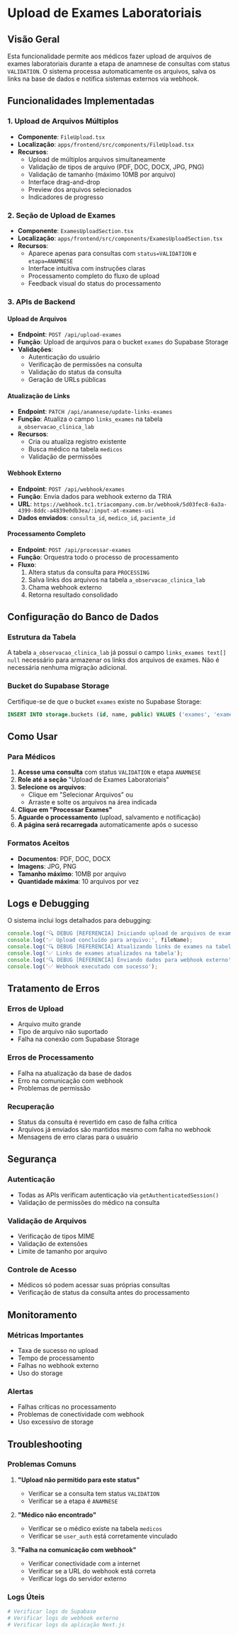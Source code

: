 # Upload de Exames Laboratoriais

## Visão Geral

Esta funcionalidade permite aos médicos fazer upload de arquivos de exames laboratoriais durante a etapa de anamnese de consultas com status `VALIDATION`. O sistema processa automaticamente os arquivos, salva os links na base de dados e notifica sistemas externos via webhook.

## Funcionalidades Implementadas

### 1. Upload de Arquivos Múltiplos
- **Componente**: `FileUpload.tsx`
- **Localização**: `apps/frontend/src/components/FileUpload.tsx`
- **Recursos**:
  - Upload de múltiplos arquivos simultaneamente
  - Validação de tipos de arquivo (PDF, DOC, DOCX, JPG, PNG)
  - Validação de tamanho (máximo 10MB por arquivo)
  - Interface drag-and-drop
  - Preview dos arquivos selecionados
  - Indicadores de progresso

### 2. Seção de Upload de Exames
- **Componente**: `ExamesUploadSection.tsx`
- **Localização**: `apps/frontend/src/components/ExamesUploadSection.tsx`
- **Recursos**:
  - Aparece apenas para consultas com `status=VALIDATION` e `etapa=ANAMNESE`
  - Interface intuitiva com instruções claras
  - Processamento completo do fluxo de upload
  - Feedback visual do status do processamento

### 3. APIs de Backend

#### Upload de Arquivos
- **Endpoint**: `POST /api/upload-exames`
- **Função**: Upload de arquivos para o bucket `exames` do Supabase Storage
- **Validações**:
  - Autenticação do usuário
  - Verificação de permissões na consulta
  - Validação do status da consulta
  - Geração de URLs públicas

#### Atualização de Links
- **Endpoint**: `PATCH /api/anamnese/update-links-exames`
- **Função**: Atualiza o campo `links_exames` na tabela `a_observacao_clinica_lab`
- **Recursos**:
  - Cria ou atualiza registro existente
  - Busca médico na tabela `medicos`
  - Validação de permissões

#### Webhook Externo
- **Endpoint**: `POST /api/webhook/exames`
- **Função**: Envia dados para webhook externo da TRIA
- **URL**: `https://webhook.tc1.triacompany.com.br/webhook/5d03fec8-6a3a-4399-8ddc-a4839e0db3ea/:input-at-exames-usi`
- **Dados enviados**: `consulta_id`, `medico_id`, `paciente_id`

#### Processamento Completo
- **Endpoint**: `POST /api/processar-exames`
- **Função**: Orquestra todo o processo de processamento
- **Fluxo**:
  1. Altera status da consulta para `PROCESSING`
  2. Salva links dos arquivos na tabela `a_observacao_clinica_lab`
  3. Chama webhook externo
  4. Retorna resultado consolidado

## Configuração do Banco de Dados

### Estrutura da Tabela
A tabela `a_observacao_clinica_lab` já possui o campo `links_exames text[] null` necessário para armazenar os links dos arquivos de exames. Não é necessária nenhuma migração adicional.

### Bucket do Supabase Storage
Certifique-se de que o bucket `exames` existe no Supabase Storage:
```sql
INSERT INTO storage.buckets (id, name, public) VALUES ('exames', 'exames', false);
```

## Como Usar

### Para Médicos

1. **Acesse uma consulta** com status `VALIDATION` e etapa `ANAMNESE`
2. **Role até a seção** "Upload de Exames Laboratoriais"
3. **Selecione os arquivos**:
   - Clique em "Selecionar Arquivos" ou
   - Arraste e solte os arquivos na área indicada
4. **Clique em "Processar Exames"**
5. **Aguarde o processamento** (upload, salvamento e notificação)
6. **A página será recarregada** automaticamente após o sucesso

### Formatos Aceitos
- **Documentos**: PDF, DOC, DOCX
- **Imagens**: JPG, PNG
- **Tamanho máximo**: 10MB por arquivo
- **Quantidade máxima**: 10 arquivos por vez

## Logs e Debugging

O sistema inclui logs detalhados para debugging:

```javascript
console.log('🔍 DEBUG [REFERENCIA] Iniciando upload de arquivos de exames');
console.log('✅ Upload concluído para arquivo:', fileName);
console.log('🔍 DEBUG [REFERENCIA] Atualizando links de exames na tabela');
console.log('✅ Links de exames atualizados na tabela');
console.log('🔍 DEBUG [REFERENCIA] Enviando dados para webhook externo');
console.log('✅ Webhook executado com sucesso');
```

## Tratamento de Erros

### Erros de Upload
- Arquivo muito grande
- Tipo de arquivo não suportado
- Falha na conexão com Supabase Storage

### Erros de Processamento
- Falha na atualização da base de dados
- Erro na comunicação com webhook
- Problemas de permissão

### Recuperação
- Status da consulta é revertido em caso de falha crítica
- Arquivos já enviados são mantidos mesmo com falha no webhook
- Mensagens de erro claras para o usuário

## Segurança

### Autenticação
- Todas as APIs verificam autenticação via `getAuthenticatedSession()`
- Validação de permissões do médico na consulta

### Validação de Arquivos
- Verificação de tipos MIME
- Validação de extensões
- Limite de tamanho por arquivo

### Controle de Acesso
- Médicos só podem acessar suas próprias consultas
- Verificação de status da consulta antes do processamento

## Monitoramento

### Métricas Importantes
- Taxa de sucesso no upload
- Tempo de processamento
- Falhas no webhook externo
- Uso do storage

### Alertas
- Falhas críticas no processamento
- Problemas de conectividade com webhook
- Uso excessivo de storage

## Troubleshooting

### Problemas Comuns

1. **"Upload não permitido para este status"**
   - Verificar se a consulta tem status `VALIDATION`
   - Verificar se a etapa é `ANAMNESE`

2. **"Médico não encontrado"**
   - Verificar se o médico existe na tabela `medicos`
   - Verificar se `user_auth` está corretamente vinculado

3. **"Falha na comunicação com webhook"**
   - Verificar conectividade com a internet
   - Verificar se a URL do webhook está correta
   - Verificar logs do servidor externo

### Logs Úteis
```bash
# Verificar logs do Supabase
# Verificar logs do webhook externo
# Verificar logs da aplicação Next.js
```
